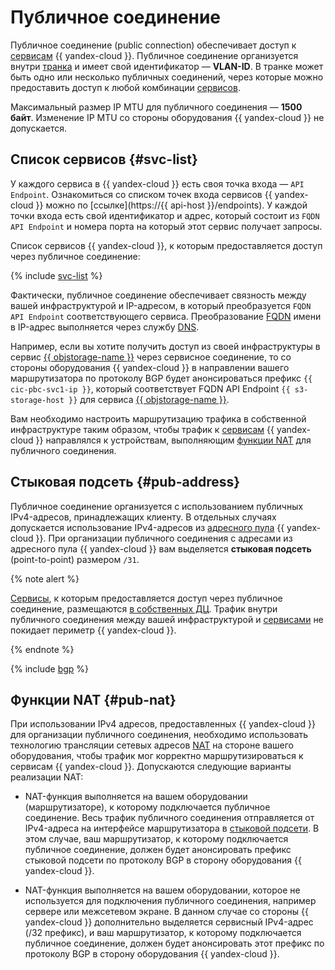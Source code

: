 # Публичное соединение

Публичное соединение (public connection) обеспечивает доступ к [сервисам](#svc-list) {{ yandex-cloud }}. Публичное соединение организуется внутри [транка](./trunk.md) и имеет свой идентификатор — **VLAN-ID**. В транке может быть одно или несколько публичных соединений, через которые можно предоставить доступ к любой комбинации [сервисов](#svc-list).

Максимальный размер IP MTU для публичного соединения — **1500 байт**. Изменение IP MTU со стороны оборудования {{ yandex-cloud }} не допускается.


## Список сервисов {#svc-list}

У каждого сервиса в {{ yandex-cloud }} есть своя точка входа — `API Endpoint`. Ознакомиться со списком точек входа сервисов {{ yandex-cloud }} можно по [ссылке](https://{{ api-host }}/endpoints). У каждой точки входа есть свой идентификатор и адрес, который состоит из `FQDN API Endpoint` и номера порта на который этот сервис получает запросы.

Список сервисов {{ yandex-cloud }}, к которым предоставляется доступ через публичное соединение:

{% include [svc-list](../../_includes/interconnect/svc-list.md) %}

Фактически, публичное соединение обеспечивает связность между вашей инфраструктурой и IP-адресом, в который преобразуется `FQDN API Endpoint` соответствующего сервиса. Преобразование [FQDN](../../glossary/fqdn.md) имени в IP-адрес выполняется через службу [DNS](../../glossary/dns.md).

Например, если вы хотите получить доступ из своей инфраструктуры в сервис [{{ objstorage-name }}](../../storage/) через сервисное соединение, то со стороны оборудования {{ yandex-cloud }} в направлении вашего маршрутизатора по протоколу BGP будет анонсироваться префикс `{{ cic-pbc-svc1-ip }}`, который соответствует FQDN API Endpoint `{{ s3-storage-host }}` для сервиса [{{ objstorage-name }}](../../storage/).

Вам необходимо настроить маршрутизацию трафика в собственной инфраструктуре таким образом, чтобы трафик к [сервисам](#svc-list) {{ yandex-cloud }} направлялся к устройствам, выполняющим [функции NAT](#pub-nat) для публичного соединения.


## Стыковая подсеть {#pub-address}

Публичное соединение организуется с использованием публичных IPv4-адресов, принадлежащих клиенту. В отдельных случаях допускается использование IPv4-адресов из [адресного пула](../../vpc/concepts/ips.md) {{ yandex-cloud }}. При организации публичного соединения с адресами из адресного пула {{ yandex-cloud }} вам выделяется **стыковая подсеть** (point-to-point) размером `/31`.

{% note alert %}

[Cервисы](#svc-list), к которым предоставляется доступ через публичное соединение, размещаются [в собственных ДЦ](../../overview/concepts/geo-scope.md). Трафик внутри публичного соединения между вашей инфраструктурой и [сервисами](#svc-list) не покидает периметр {{ yandex-cloud }}.

{% endnote %}

{% include [bgp](../../_includes/interconnect/bgp.md) %}


## Функции NAT {#pub-nat}

При использовании IPv4 адресов, предоставленных {{ yandex-cloud }} для организации публичного соединения, необходимо использовать технологию трансляции сетевых адресов [NAT](https://ru.wikipedia.org/wiki/NAT) на стороне вашего оборудования, чтобы трафик мог корректно маршрутизироваться к сервисам {{ yandex-cloud }}. Допускаются следующие варианты реализации NAT:

* NAT-функция выполняется на вашем оборудовании (маршрутизаторе), к которому подключается публичное соединение. Весь трафик публичного соединения отправляется от IPv4-адреса на интерфейсе маршрутизатора в [стыковой подсети](#pub-address). В этом случае, ваш маршрутизатор, к которому подключается публичное соединение, должен будет анонсировать префикс стыковой подсети по протоколу BGP в сторону оборудования {{ yandex-cloud }}.

* NAT-функция выполняется на вашем оборудовании, которое не используется для подключения публичного соединения, например сервере или межсетевом экране. В данном случае со стороны {{ yandex-cloud }} дополнительно выделяется сервисный IPv4-адрес (/32 префикс), и ваш маршрутизатор, к которому подключается публичное соединение, должен будет анонсировать этот префикс по протоколу BGP в сторону оборудования {{ yandex-cloud }}.
